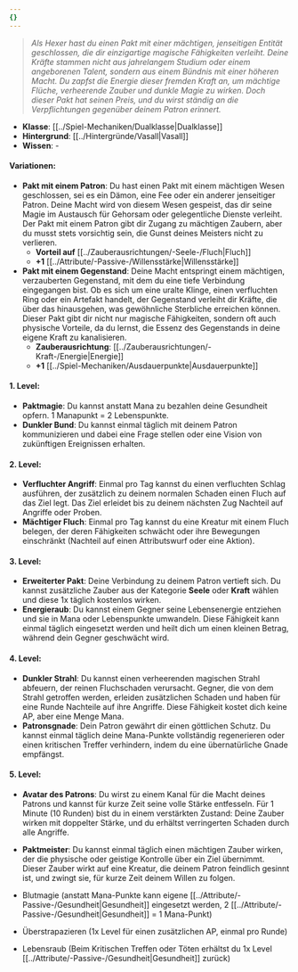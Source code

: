 ```yaml
---
{}
---
```

>*Als Hexer hast du einen Pakt mit einer mächtigen, jenseitigen Entität geschlossen, die dir einzigartige magische Fähigkeiten verleiht. Deine Kräfte stammen nicht aus jahrelangem Studium oder einem angeborenen Talent, sondern aus einem Bündnis mit einer höheren Macht. Du zapfst die Energie dieser fremden Kraft an, um mächtige Flüche, verheerende Zauber und dunkle Magie zu wirken. Doch dieser Pakt hat seinen Preis, und du wirst ständig an die Verpflichtungen gegenüber deinem Patron erinnert.*  
  
- **Klasse**: [[../Spiel-Mechaniken/Dualklasse|Dualklasse]]  
- **Hintergrund**: [[../Hintergründe/Vasall|Vasall]]  
- **Wissen**: -  
  
#### **Variationen:**  
  
- **Pakt mit einem Patron**: Du hast einen Pakt mit einem mächtigen Wesen geschlossen, sei es ein Dämon, eine Fee oder ein anderer jenseitiger Patron. Deine Macht wird von diesem Wesen gespeist, das dir seine Magie im Austausch für Gehorsam oder gelegentliche Dienste verleiht. Der Pakt mit einem Patron gibt dir Zugang zu mächtigen Zaubern, aber du musst stets vorsichtig sein, die Gunst deines Meisters nicht zu verlieren.  
    - **Vorteil auf** [[../Zauberausrichtungen/-Seele-/Fluch|Fluch]]  
	- **+1** [[../Attribute/-Passive-/Willensstärke|Willensstärke]]  
- **Pakt mit einem Gegenstand**: Deine Macht entspringt einem mächtigen, verzauberten Gegenstand, mit dem du eine tiefe Verbindung eingegangen bist. Ob es sich um eine uralte Klinge, einen verfluchten Ring oder ein Artefakt handelt, der Gegenstand verleiht dir Kräfte, die über das hinausgehen, was gewöhnliche Sterbliche erreichen können. Dieser Pakt gibt dir nicht nur magische Fähigkeiten, sondern oft auch physische Vorteile, da du lernst, die Essenz des Gegenstands in deine eigene Kraft zu kanalisieren.  
    - **Zauberausrichtung**: [[../Zauberausrichtungen/-Kraft-/Energie|Energie]]  
    - **+1** [[../Spiel-Mechaniken/Ausdauerpunkte|Ausdauerpunkte]]  
  
#### **1. Level:**  
  
- **Paktmagie**: Du kannst anstatt Mana zu bezahlen deine Gesundheit opfern. 1 Manapunkt = 2 Lebenspunkte.  
- **Dunkler Bund**: Du kannst einmal täglich mit deinem Patron kommunizieren und dabei eine Frage stellen oder eine Vision von zukünftigen Ereignissen erhalten.  
  
#### **2. Level:**  
  
- **Verfluchter Angriff**: Einmal pro Tag kannst du einen verfluchten Schlag ausführen, der zusätzlich zu deinem normalen Schaden einen Fluch auf das Ziel legt. Das Ziel erleidet bis zu deinem nächsten Zug Nachteil auf Angriffe oder Proben.  
- **Mächtiger Fluch**: Einmal pro Tag kannst du eine Kreatur mit einem Fluch belegen, der deren Fähigkeiten schwächt oder ihre Bewegungen einschränkt (Nachteil auf einen Attributswurf oder eine Aktion).  
  
#### **3. Level:**  
  
- **Erweiterter Pakt**: Deine Verbindung zu deinem Patron vertieft sich. Du kannst zusätzliche Zauber aus der Kategorie **Seele** oder **Kraft** wählen und diese 1x täglich kostenlos wirken.  
- **Energieraub**: Du kannst einem Gegner seine Lebensenergie entziehen und sie in Mana oder Lebenspunkte umwandeln. Diese Fähigkeit kann einmal täglich eingesetzt werden und heilt dich um einen kleinen Betrag, während dein Gegner geschwächt wird.  
  
#### **4. Level:**  
  
- **Dunkler Strahl**: Du kannst einen verheerenden magischen Strahl abfeuern, der reinen Fluchschaden verursacht. Gegner, die von dem Strahl getroffen werden, erleiden zusätzlichen Schaden und haben für eine Runde Nachteile auf ihre Angriffe. Diese Fähigkeit kostet dich keine AP, aber eine Menge Mana.  
- **Patronsgnade**: Dein Patron gewährt dir einen göttlichen Schutz. Du kannst einmal täglich deine Mana-Punkte vollständig regenerieren oder einen kritischen Treffer verhindern, indem du eine übernatürliche Gnade empfängst.  
  
#### **5. Level:**  
  
- **Avatar des Patrons**: Du wirst zu einem Kanal für die Macht deines Patrons und kannst für kurze Zeit seine volle Stärke entfesseln. Für 1 Minute (10 Runden) bist du in einem verstärkten Zustand: Deine Zauber wirken mit doppelter Stärke, und du erhältst verringerten Schaden durch alle Angriffe.  
- **Paktmeister**: Du kannst einmal täglich einen mächtigen Zauber wirken, der die physische oder geistige Kontrolle über ein Ziel übernimmt. Dieser Zauber wirkt auf eine Kreatur, die deinem Patron feindlich gesinnt ist, und zwingt sie, für kurze Zeit deinem Willen zu folgen.  
  
  
  
- Blutmagie (anstatt Mana-Punkte kann eigene [[../Attribute/-Passive-/Gesundheit|Gesundheit]] eingesetzt werden, 2 [[../Attribute/-Passive-/Gesundheit|Gesundheit]] = 1 Mana-Punkt)  
- Überstrapazieren (1x Level für einen zusätzlichen AP, einmal pro Runde)  
- Lebensraub (Beim Kritischen Treffen oder Töten erhältst du 1x Level [[../Attribute/-Passive-/Gesundheit|Gesundheit]] zurück)